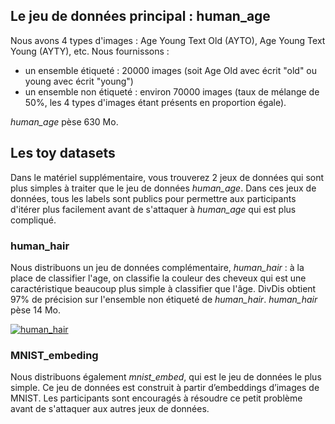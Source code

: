 ## Le jeu de données principal : human_age

Nous avons 4 types d'images : Age Young Text Old (AYTO), Age Young Text Young (AYTY), etc. Nous fournissons :
- un ensemble étiqueté : 20000 images (soit Age Old avec écrit "old" ou young avec écrit "young")
- un ensemble non étiqueté : environ 70000 images (taux de mélange de 50%, les 4 types d'images étant présents en proportion égale). 

*human_age* pèse 630 Mo.


## Les toy datasets

Dans le matériel supplémentaire, vous trouverez 2 jeux de données qui sont plus simples à traiter que le jeu de données *human_age*. Dans ces jeux de données, tous les labels sont publics pour permettre aux participants d'itérer plus facilement avant de s'attaquer à *human_age* qui est plus compliqué.

### human_hair

Nous distribuons un jeu de données complémentaire, *human_hair* : à la place de classifier l'age, on classifie la couleur des cheveux qui est une caractéristique beaucoup plus simple à classifier que l'âge.
DivDis obtient 97% de précision sur l'ensemble non étiqueté de *human_hair*.
*human_hair* pèse 14 Mo.


[![human_hair](https://github.com/EffiSciencesResearch/challenge_data_ens_2023/blob/main/assets/human_hair.png?raw=true)](https://www.effisciences.org/)

### MNIST_embeding

Nous distribuons également *mnist_embed*, qui est le jeu de données le plus simple. Ce jeu de données est construit à partir d’embeddings d’images de MNIST. Les participants sont encouragés à résoudre ce petit problème avant de s'attaquer aux autres jeux de données.

